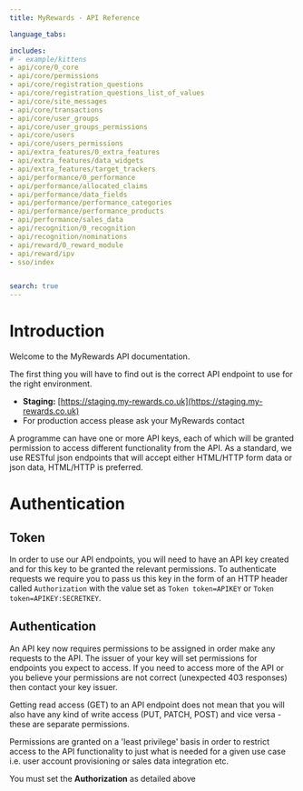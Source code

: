 ```yaml
---
title: MyRewards - API Reference

language_tabs:

includes:
# - example/kittens
- api/core/0_core
- api/core/permissions
- api/core/registration_questions
- api/core/registration_questions_list_of_values
- api/core/site_messages
- api/core/transactions
- api/core/user_groups
- api/core/user_groups_permissions
- api/core/users
- api/core/users_permissions
- api/extra_features/0_extra_features
- api/extra_features/data_widgets
- api/extra_features/target_trackers
- api/performance/0_performance
- api/performance/allocated_claims
- api/performance/data_fields
- api/performance/performance_categories
- api/performance/performance_products
- api/performance/sales_data
- api/recognition/0_recognition
- api/recognition/nominations
- api/reward/0_reward_module
- api/reward/ipv
- sso/index


search: true
---
```


# Introduction
Welcome to the MyRewards API documentation.

The first thing you will have to find out is the correct API endpoint to use for
the right environment.

- **Staging:** [https://staging.my-rewards.co.uk](https://staging.my-rewards.co.uk)
- For production access please ask your MyRewards contact

A programme can have one or more API keys, each of which will be granted
permission to access different functionality from the API. As a standard, we use
RESTful json endpoints that will accept either HTML/HTTP form data or json data,
HTML/HTTP is preferred.

# Authentication

## Token
In order to use our API endpoints, you will need to have an API key created and
for this key to be granted the relevant permissions. To authenticate requests we
require you to pass us this key in the form of an HTTP header called
`Authorization` with the value set as `Token token=APIKEY` or `Token token=APIKEY:SECRETKEY`.


## Authentication
An API key now requires permissions to be assigned in order make any requests to the API. The issuer of your key will set permissions for endpoints you expect to access. If you need to access more of the API or you believe your permissions are not correct (unexpected 403 responses) then contact your key issuer.

Getting read access (GET) to an API endpoint does not mean that you will also have any kind of write access (PUT, PATCH, POST) and vice versa - these are separate permissions.

Permissions are granted on a 'least privilege' basis in order to restrict access to the API functionality to just what is needed for a given use case i.e. user account provisioning or sales data integration etc.

<aside class="warning">You must set the <strong>Authorization</strong> as detailed above</aside>
